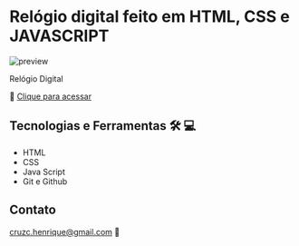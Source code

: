 # Relógio digital feito em HTML, CSS e JAVASCRIPT

![preview](https://user-images.githubusercontent.com/87999015/208759907-5f03eceb-0933-4da0-84ca-882361cdbd43.png)

Relógio Digital

📁 [Clique para acessar](https://hnrckc.github.io/relogio/)

##  Tecnologias e Ferramentas 🛠️ 💻

- HTML 
- CSS
- Java Script
- Git e Github

## Contato

cruzc.henrique@gmail.com 💜

